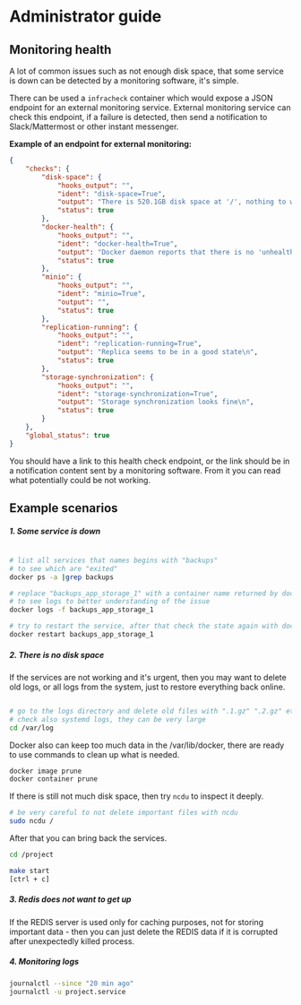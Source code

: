 Administrator guide
===================

## Monitoring health

A lot of common issues such as not enough disk space, that some service
is down can be detected by a monitoring software, it's simple.

There can be used a `infracheck` container which would expose a JSON
endpoint for an external monitoring service. External monitoring service
can check this endpoint, if a failure is detected, then send a
notification to Slack/Mattermost or other instant messenger.

**Example of an endpoint for external monitoring:**

```json
{
    "checks": {
        "disk-space": {
            "hooks_output": "",
            "ident": "disk-space=True",
            "output": "There is 520.1GB disk space at '/', nothing to worry about, defined minimum is 6GB\n",
            "status": true
        },
        "docker-health": {
            "hooks_output": "",
            "ident": "docker-health=True",
            "output": "Docker daemon reports that there is no 'unhealthy' service running in '' space\n",
            "status": true
        },
        "minio": {
            "hooks_output": "",
            "ident": "minio=True",
            "output": "",
            "status": true
        },
        "replication-running": {
            "hooks_output": "",
            "ident": "replication-running=True",
            "output": "Replica seems to be in a good state\n",
            "status": true
        },
        "storage-synchronization": {
            "hooks_output": "",
            "ident": "storage-synchronization=True",
            "output": "Storage synchronization looks fine\n",
            "status": true
        }
    },
    "global_status": true
}
```

You should have a link to this health check endpoint, or the link should
be in a notification content sent by a monitoring software. From it you
can read what potentially could be not working.

## Example scenarios

##### 1. Some service is down

```bash

# list all services that names begins with "backups"
# to see which are "exited"
docker ps -a |grep backups

# replace "backups_app_storage_1" with a container name returned by docker ps
# to see logs to better understanding of the issue
docker logs -f backups_app_storage_1

# try to restart the service, after that check the state again with docker ps
docker restart backups_app_storage_1
```

##### 2. There is no disk space

If the services are not working and it's urgent, then you may want to
delete old logs, or all logs from the system, just to restore everything
back online.

```bash

# go to the logs directory and delete old files with ".1.gz" ".2.gz" etc. in name
# check also systemd logs, they can be very large
cd /var/log
```

Docker also can keep too much data in the /var/lib/docker, there are
ready to use commands to clean up what is needed.

```bash
docker image prune
docker container prune
```

If there is still not much disk space, then try `ncdu` to inspect it
deeply.

```bash
# be very careful to not delete important files with ncdu
sudo ncdu /
```

After that you can bring back the services.

```bash
cd /project

make start
[ctrl + c]
```

##### 3. Redis does not want to get up

If the REDIS server is used only for caching purposes, not for storing
important data - then you can just delete the REDIS data if it is
corrupted after unexpectedly killed process.

##### 4. Monitoring logs

```bash
journalctl --since "20 min ago"
journalctl -u project.service
```
